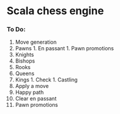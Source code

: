 # Scala chess engine

### To Do:
1. Move generation
  1. Pawns
    1. En passant
    1. Pawn promotions
  1. Knights
  1. Bishops
  1. Rooks
  1. Queens
  1. Kings
    1. Check
    1. Castling
1. Apply a move
  1. Happy path
  1. Clear en passant
  1. Pawn promotions

